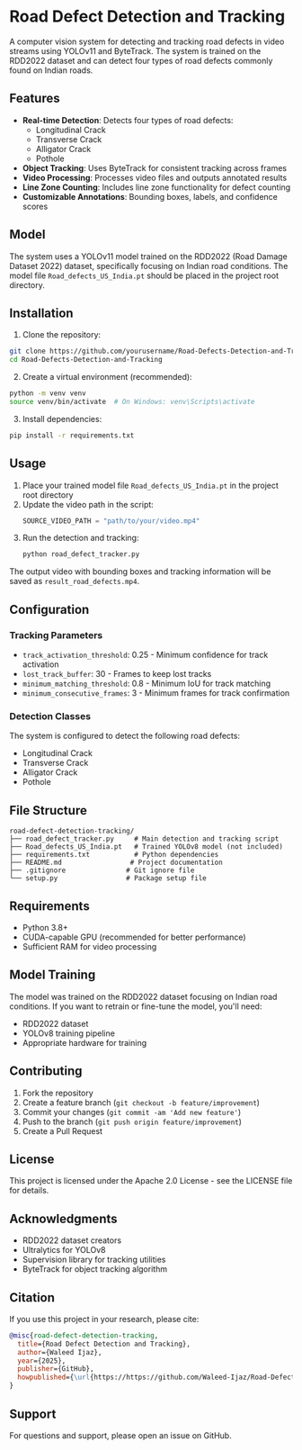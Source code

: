 # Road Defect Detection and Tracking

A computer vision system for detecting and tracking road defects in video streams using YOLOv11 and ByteTrack. The system is trained on the RDD2022 dataset and can detect four types of road defects commonly found on Indian roads.

## Features

- **Real-time Detection**: Detects four types of road defects:
  - Longitudinal Crack
  - Transverse Crack
  - Alligator Crack
  - Pothole
- **Object Tracking**: Uses ByteTrack for consistent tracking across frames
- **Video Processing**: Processes video files and outputs annotated results
- **Line Zone Counting**: Includes line zone functionality for defect counting
- **Customizable Annotations**: Bounding boxes, labels, and confidence scores

## Model

The system uses a YOLOv11 model trained on the RDD2022 (Road Damage Dataset 2022) dataset, specifically focusing on Indian road conditions. The model file `Road_defects_US_India.pt` should be placed in the project root directory.

## Installation

1. Clone the repository:
```bash
git clone https://github.com/yourusername/Road-Defects-Detection-and-Tracking.git
cd Road-Defects-Detection-and-Tracking
```

2. Create a virtual environment (recommended):
```bash
python -m venv venv
source venv/bin/activate  # On Windows: venv\Scripts\activate
```

3. Install dependencies:
```bash
pip install -r requirements.txt
```

## Usage

1. Place your trained model file `Road_defects_US_India.pt` in the project root directory
2. Update the video path in the script:
   ```python
   SOURCE_VIDEO_PATH = "path/to/your/video.mp4"
   ```
3. Run the detection and tracking:
   ```bash
   python road_defect_tracker.py
   ```

The output video with bounding boxes and tracking information will be saved as `result_road_defects.mp4`.

## Configuration

### Tracking Parameters
- `track_activation_threshold`: 0.25 - Minimum confidence for track activation
- `lost_track_buffer`: 30 - Frames to keep lost tracks
- `minimum_matching_threshold`: 0.8 - Minimum IoU for track matching
- `minimum_consecutive_frames`: 3 - Minimum frames for track confirmation

### Detection Classes
The system is configured to detect the following road defects:
- Longitudinal Crack
- Transverse Crack
- Alligator Crack
- Pothole

## File Structure

```
road-defect-detection-tracking/
├── road_defect_tracker.py     # Main detection and tracking script
├── Road_defects_US_India.pt   # Trained YOLOv8 model (not included)
├── requirements.txt           # Python dependencies
├── README.md                 # Project documentation
├── .gitignore               # Git ignore file
└── setup.py                 # Package setup file
```

## Requirements

- Python 3.8+
- CUDA-capable GPU (recommended for better performance)
- Sufficient RAM for video processing

## Model Training

The model was trained on the RDD2022 dataset focusing on Indian road conditions. If you want to retrain or fine-tune the model, you'll need:
- RDD2022 dataset
- YOLOv8 training pipeline
- Appropriate hardware for training

## Contributing

1. Fork the repository
2. Create a feature branch (`git checkout -b feature/improvement`)
3. Commit your changes (`git commit -am 'Add new feature'`)
4. Push to the branch (`git push origin feature/improvement`)
5. Create a Pull Request

## License

This project is licensed under the Apache 2.0 License - see the LICENSE file for details.

## Acknowledgments

- RDD2022 dataset creators
- Ultralytics for YOLOv8
- Supervision library for tracking utilities
- ByteTrack for object tracking algorithm

## Citation

If you use this project in your research, please cite:

```bibtex
@misc{road-defect-detection-tracking,
  title={Road Defect Detection and Tracking},
  author={Waleed Ijaz},
  year={2025},
  publisher={GitHub},
  howpublished={\url{https://https://github.com/Waleed-Ijaz/Road-Defects-Detection-and-Tracking}}
}
```

## Support

For questions and support, please open an issue on GitHub.

